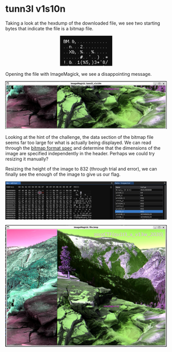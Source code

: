 # tunn3l v1s10n

Taking a look at the hexdump of the downloaded file, we see two starting bytes that indicate the file
is a bitmap file.

<p align="center">
    <img src="./assets/start_byte.png">
</p>

Opening the file with ImageMagick, we see a disappointing message.

<p align="center">
    <img src="./assets/disappointment.png">
</p>

Looking at the hint of the challenge, the data section of the bitmap file seems far too large
for what is actually being displayed. We can read through the [bitmap format spec](https://www.ece.ualberta.ca/~elliott/ee552/studentAppNotes/2003_w/misc/bmp_file_format/bmp_file_format.htm)
and determine that the dimensions of the image are specified independently in the header. Perhaps
we could try resizing it manually?

Resizing the height of the image to 832 (through trial and error), we can finally see the enough
of the image to give us our flag.

<p align="center">
    <img src="./assets/resize.png">
</p>

<p align="center">
    <img src="./assets/final.png">
</p>
